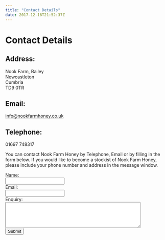 ```yaml
---
title: "Contact Details"
date: 2017-12-16T21:52:37Z
---
```


<h1>Contact Details</h1>

<h2>Address: </h2>
<p>Nook Farm, Bailey<br>
Newcastleton<br>
Cumbria<br>
TD9 0TR
</p>

<h2>Email: </h2>
<p><a href="mailto:info@nookfarmhoney.co.uk">info@nookfarmhoney.co.uk</a></p>

<h2>Telephone: </h2>
<p>01697 748317</p>

<p>You can contact Nook Farm Honey by Telephone, Email or by filling in the form below. If you would like to become a stockist of Nook Farm Honey, please include your phone number and address in the message window.</p>

<form action="https://formspree.io/info@nookfarmhoney.co.uk"
      method="POST" class="contact-form">
  <div class="form-group">
    <label for="name">Name:</label><br/>
    <input type="text" id="name" name="name">
  </div>
  <div class="form-group">
    <label for="email">Email:</label><br/>
    <input type="email" id="email" name="_replyto">
  </div>
  <div class="form-group">
    <label for="enquiry">Enquiry:</label><br/>
    <textarea name="enquiry" cols="50" rows="5" class="contactbox_width" id="enquiry"></textarea>
  </div>
  <input type="submit" value="Submit">
</form>